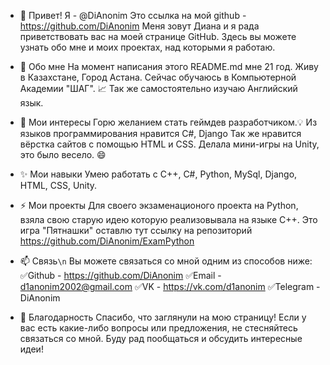 - 👋 Привет! Я - @DiAnonim
Это ссылка на мой github - https://github.com/DiAnonim
Меня зовут Диана и я рада приветствовать вас на моей странице GitHub.
Здесь вы можете узнать обо мне и моих проектах, над которыми я работаю.

- 🌱 Обо мне
На момент написания этого README.md мне 21 год.
Живу в Казахстане, Город Астана.
Сейчас обучаюсь в Компьютерной Академии "ШАГ". :chart_with_upwards_trend:
Так же самостоятельно изучаю Английский язык.

- 👀 Мои интересы
Горю желанием стать геймдев разработчиком.:bulb: 
Из языков программирования нравится C#, Django
Так же нравится вёрстка сайтов с помощью HTML и CSS.
Делала мини-игры на Unity, это было весело. 😄

- :sparkles: Мои навыки
Умею работать c C++, C#, Python, MySql, Django, HTML, CSS, Unity.

- ⚡ Мои проекты
Для своего экзаменационого проекта на Python, взяла свою старую идею которую реализовывала на языке С++.
Это игра "Пятнашки" оставлю тут ссылку на репозиторий https://github.com/DiAnonim/ExamPython

- 📫 Связь`\n`
Вы можете связаться со мной одним из способов ниже:
✅Github - https://github.com/DiAnonim
✅Email - d1anonim2002@gmail.com
✅VK - https://vk.com/d1anonim
✅Telegram - DiAnonim

- 📝 Благодарность
Спасибо, что заглянули на мою страницу! 
Если у вас есть какие-либо вопросы или предложения, не стесняйтесь связаться со мной.
Буду рад пообщаться и обсудить интересные идеи!
